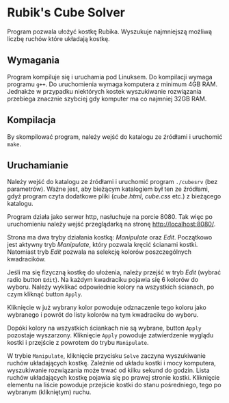 # Rubik's Cube Solver

Program pozwala ułożyć kostkę Rubika. Wyszukuje najmniejszą możliwą liczbę ruchów które układają kostkę.

## Wymagania

Program kompiluje się i uruchamia pod Linuksem. Do kompilacji wymaga programu `g++`. Do uruchomienia
wymaga komputera z minimum 4GB RAM. Jednakże w przypadku niektórych kostek wyszukiwanie rozwiązania
przebiega znacznie szybciej gdy komputer ma co najmniej 32GB RAM.

## Kompilacja

By skompilować program, należy wejść do katalogu ze źródłami i uruchomić `make`.

## Uruchamianie

Należy wejść do katalogu ze źródłami i uruchomić program `./cubesrv` (bez parametrów).
Ważne jest, aby bieżącym katalogiem był ten ze źródłami, gdyż program czyta dodatkowe pliki (_cube.html_,
_cube.css_ etc.) z bieżącego katalogu.

Program działa jako serwer http, nasłuchuje na porcie 8080. Tak więc po uruchomieniu należy wejść przeglądarką
na stronę [http://localhost:8080/](http://localhost:8080/).

Strona ma dwa tryby działania kostką: _Manipulate_ oraz _Edit_. Początkowo jest aktywny tryb _Manipulate_,
który pozwala kręcić ścianami kostki. Natomiast tryb _Edit_ pozwala na selekcję kolorów poszczególnych
kwadracików.

Jeśli ma się fizyczną kostkę do ułożenia, należy przejść w tryb _Edit_ (wybrać radio button `Edit`). Na
każdym kwadraciku pojawia się 6 kolorów do wyboru. Należy wyklikać odpowiednie kolory na wszystkich
ścianach, po czym kliknąć button `Apply`.

Kliknięcie w już wybrany kolor powoduje odznaczenie tego koloru jako wybranego i powrót do listy kolorów na
tym kwadraciku do wyboru.

Dopóki kolory na wszystkich ściankach nie są wybrane, button `Apply` pozostaje wyszarzony. Kliknięcie
`Apply` powoduje zatwierdzenie wyglądu kostki i przejście z powrotem do trybu `Manipulate`.

W trybie `Manipulate`, kliknięcie przycisku `Solve` zaczyna wyszukiwanie ruchów układających kostkę.
Zależnie od układu kostki i mocy komputera, wyszukiwanie rozwiązania może trwać od kilku sekund do godzin.
Lista ruchów układających kostkę pojawia się po prawej stronie kostki. Kliknięcie elementu na liście
powoduje przejście kostki do stanu pośredniego, tego po wybranym (klikniętym) ruchu.

